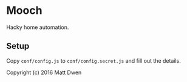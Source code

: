 Mooch
=====

Hacky home automation.

Setup
-----

Copy `conf/config.js` to `conf/config.secret.js` and fill out the details.

Copyright (c) 2016 Matt Dwen
